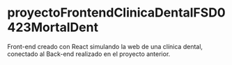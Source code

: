 # proyectoFrontendClinicaDentalFSD0423MortalDent
Front-end creado con React simulando la web de una clínica dental, conectado al Back-end realizado en el proyecto anterior.
